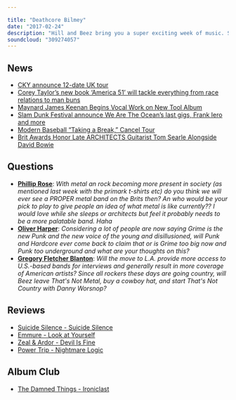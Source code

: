 ```yaml
---

title: "Deathcore Bilmey"
date: "2017-02-24"
description: "Hill and Beez bring you a super exciting week of music. Seriously, this is one of THOSE weeks. This weeks show contains the TNM verdict on the controversial new Suicide Silence album and new music from Emmure, Power Trip and Zeal & Ardor, there's talk about metal at the BRIT Awards, is Grime the new punk and our Album Club comes in the shape of The Damned Things' debut opus."
soundcloud: "309274057"
---
```


## News

* [CKY announce 12-date UK tour](http://teamrock.com/news/2017-02-22/cky-announce-12-date-uk-tour)
* [Corey Taylor’s new book ‘America 51’ will tackle everything from race relations to man buns](http://www.altpress.com/news/entry/corey_taylors_new_book_america_51_will_tackle_everything_from_race_relation)
* [Maynard James Keenan Begins Vocal Work on New Tool Album](http://loudwire.com/maynard-james-keenan-begins-vocal-work-new-tool-album/)
* [Slam Dunk Festival announce We Are The Ocean’s last gigs, Frank Iero and more](http://www.nme.com/news/music/slam-dunk-festival-announce-oceans-last-gigs-frank-iero-1986125)
* [Modern Baseball “Taking a Break,” Cancel Tour](http://pitchfork.com/news/71793-modern-baseball-taking-a-break-cancel-tour/)
* [Brit Awards Honor Late ARCHITECTS Guitarist Tom Searle Alongside David Bowie](http://www.rockfeed.net/2017/02/22/brit-awards-honor-late-architects-guitarist-tom-searle-powerful-tribute/)

## Questions

* **[Phillip Rose](https://www.facebook.com/thatsnotmetalpodcast/posts/2057192451173955?comment_id=2057202047839662&comment_tracking=%7B%22tn%22%3A%22R9%22%7D)**: _With metal an rock becoming more present in society (as mentioned last week with the primark t-shirts etc) do you think we will ever see a PROPER metal band on the Brits then? An who would be your pick to play to give people an idea of what metal is like currently?? I would love while she sleeps or architects but feel it probably needs to be a more palatable band. Haha_
* **[Oliver Harper](https://www.facebook.com/thatsnotmetalpodcast/posts/2057192451173955?comment_id=2057218914504642&comment_tracking=%7B%22tn%22%3A%22R9%22%7D)**: _Considering a lot of people are now saying Grime is the new Punk and the new voice of the young and disillusioned, will Punk and Hardcore ever come back to claim that or is Grime too big now and Punk too underground and what are your thoughts on this?_
* **[Gregory Fletcher Blanton](https://www.facebook.com/thatsnotmetalpodcast/posts/2057192451173955?comment_id=2057212917838575&comment_tracking=%7B%22tn%22%3A%22R9%22%7D)**: _Will the move to L.A. provide more access to U.S.-based bands for interviews and generally result in more coverage of American artists? Since all rockers these days are going country, will Beez leave That's Not Metal, buy a cowboy hat, and start That's Not Country with Danny Worsnop?_

## Reviews

* [Suicide Silence - Suicide Silence](https://itunes.apple.com/gb/album/suicide-silence/id1191864552)
* [Emmure - Look at Yourself](https://itunes.apple.com/gb/album/look-at-yourself/id1192396604)
* [Zeal & Ardor - Devil Is Fine](https://itunes.apple.com/gb/album/devil-is-fine/id1170171234)
* [Power Trip - Nightmare Logic](https://itunes.apple.com/gb/album/nightmare-logic/id1192706716)

## Album Club

* [The Damned Things - Ironiclast](https://itunes.apple.com/gb/album/ironiclast/id407522000)
